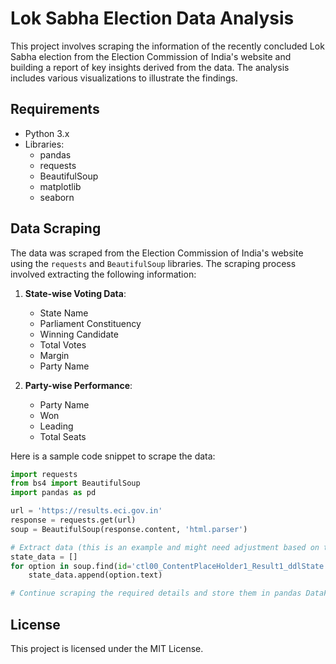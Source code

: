 # Lok Sabha Election Data Analysis

This project involves scraping the information of the recently concluded Lok Sabha election from the Election Commission of India's website and building a report of key insights derived from the data. The analysis includes various visualizations to illustrate the findings.

## Requirements
- Python 3.x
- Libraries:
  - pandas
  - requests
  - BeautifulSoup
  - matplotlib
  - seaborn

## Data Scraping

The data was scraped from the Election Commission of India's website using the `requests` and `BeautifulSoup` libraries. The scraping process involved extracting the following information:

1. **State-wise Voting Data**:
    - State Name
    - Parliament Constituency
    - Winning Candidate
    - Total Votes
    - Margin
    - Party Name

2. **Party-wise Performance**:
    - Party Name
    - Won
    - Leading
    - Total Seats

Here is a sample code snippet to scrape the data:

```python
import requests
from bs4 import BeautifulSoup
import pandas as pd

url = 'https://results.eci.gov.in'
response = requests.get(url)
soup = BeautifulSoup(response.content, 'html.parser')

# Extract data (this is an example and might need adjustment based on the actual website structure)
state_data = []
for option in soup.find(id='ctl00_ContentPlaceHolder1_Result1_ddlState').find_all('option'):
    state_data.append(option.text)

# Continue scraping the required details and store them in pandas DataFrame
```
## License
This project is licensed under the MIT License.
